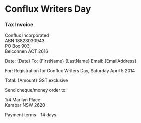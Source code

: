 # Conflux Writers Day <br />
### Tax Invoice

Conflux Incorporated <br />
ABN 18823030943 <br />
PO Box 903, <br />
Belconnen ACT 2616

Date: {Date}
To: {FirstName} {LastName}
Email: {EmailAddress}

For: Registration for Conflux Writers Day, Saturday April 5 2014

Total: {Amount}
GST exclusive

Send cheque/money order to:

1/4 Marilyn Place <br />
Karabar NSW 2620

Payment terms - 14 days.
